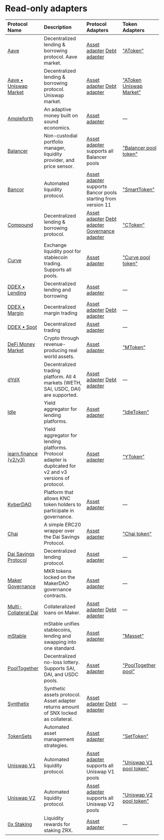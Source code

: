 # Read-only adapters

| Protocol Name | Description | Protocol Adapters | Token Adapters |
| :--- | :--- | :--- | :--- |
| [Aave](https://github.com/zeriontech/defi-sdk/blob/master/contracts/adapters/aave) | Decentralized lending & borrowing protocol. Aave market. | [Asset adapter](https://github.com/zeriontech/defi-sdk/blob/master/contracts/adapters/aave/AaveAssetAdapter.sol) [Debt adapter](https://github.com/zeriontech/defi-sdk/blob/master/contracts/adapters/aave/AaveDebtAdapter.sol) | ["AToken"](https://github.com/zeriontech/defi-sdk/blob/master/contracts/adapters/aave/AaveTokenAdapter.sol) |
| [Aave • Uniswap Market](https://github.com/zeriontech/defi-sdk/blob/master/contracts/adapters/aaveUniswap) | Decentralized lending & borrowing protocol. Uniswap market. | [Asset adapter](https://github.com/zeriontech/defi-sdk/blob/master/contracts/adapters/aaveUniswap/AaveUniswapAssetAdapter.sol) [Debt adapter](https://github.com/zeriontech/defi-sdk/blob/master/contracts/adapters/aaveUniswap/AaveUniswapDebtAdapter.sol) | ["AToken Uniswap Market"](https://github.com/zeriontech/defi-sdk/blob/master/contracts/adapters/aave/AaveTokenAdapter.sol) |
| [Ampleforth](https://github.com/zeriontech/defi-sdk/blob/master/contracts/adapters/ampleforth) | An adaptive money built on sound economics. | [Asset adapter](https://github.com/zeriontech/defi-sdk/blob/master/contracts/adapters/ampleforth/AmpleforthAdapter.sol) | — |
| [Balancer](https://github.com/zeriontech/defi-sdk/blob/master/contracts/adapters/balancer) | Non-custodial portfolio manager, liquidity provider, and price sensor. | [Asset adapter](https://github.com/zeriontech/defi-sdk/blob/master/contracts/adapters/balancer/BalancerAdapter.sol) supports all Balancer pools | ["Balancer pool token"](https://github.com/zeriontech/defi-sdk/blob/master/contracts/adapters/balancer/BalancerTokenAdapter.sol) |
| [Bancor](https://github.com/zeriontech/defi-sdk/blob/master/contracts/adapters/bancor) | Automated liquidity protocol. | [Asset adapter](https://github.com/zeriontech/defi-sdk/blob/master/contracts/adapters/bancor/BancorAdapter.sol) supports Bancor pools starting from version 11 | ["SmartToken"](https://github.com/zeriontech/defi-sdk/blob/master/contracts/adapters/bancor/BancorTokenAdapter.sol) |
| [Compound](https://github.com/zeriontech/defi-sdk/blob/master/contracts/adapters/compound) | Decentralized lending & borrowing protocol. | [Asset adapter](https://github.com/zeriontech/defi-sdk/blob/master/contracts/adapters/compound/CompoundAssetAdapter.sol) [Debt adapter](https://github.com/zeriontech/defi-sdk/blob/master/contracts/adapters/compound/CompoundDebtAdapter.sol) [Governance adapter](https://github.com/zeriontech/defi-sdk/blob/master/contracts/adapters/compound/CompoundGovernanceAdapter.sol) | ["CToken"](https://github.com/zeriontech/defi-sdk/blob/master/contracts/adapters/compound/CompoundTokenAdapter.sol) |
| [Curve](https://github.com/zeriontech/defi-sdk/blob/master/contracts/adapters/curve) | Exchange liquidity pool for stablecoin trading. Supports all pools. | [Asset adapter](https://github.com/zeriontech/defi-sdk/blob/master/contracts/adapters/curve/CurveAdapter.sol) | ["Curve pool token"](https://github.com/zeriontech/defi-sdk/blob/master/contracts/adapters/curve/CurveTokenAdapter.sol) |
| [DDEX • Lending](https://github.com/zeriontech/defi-sdk/blob/master/contracts/adapters/ddexLending) | Decentralized lending and borrowing | [Asset adapter](https://github.com/zeriontech/defi-sdk/blob/master/contracts/adapters/ddexLending/DdexLendingAssetAdapter.sol) | — |
| [DDEX • Margin](https://github.com/zeriontech/defi-sdk/blob/master/contracts/adapters/ddexMargin) | Decentralized margin trading | [Asset adapter](https://github.com/zeriontech/defi-sdk/blob/master/contracts/adapters/ddexMargin/DdexMarginAssetAdapter.sol) [Debt adapter](https://github.com/zeriontech/defi-sdk/blob/master/contracts/adapters/ddexMargin/DdexMarginDebtAdapter.sol) | — |
| [DDEX • Spot](https://github.com/zeriontech/defi-sdk/blob/master/contracts/adapters/ddexSpot) | Decentralized trading | [Asset adapter](https://github.com/zeriontech/defi-sdk/blob/master/contracts/adapters/ddexSpot/DdexSpotAssetAdapter.sol) | — |
| [DeFi Money Market](https://github.com/zeriontech/defi-sdk/blob/master/contracts/adapters/dmm) | Crypto through revenue-producing real world assets. | [Asset adapter](https://github.com/zeriontech/defi-sdk/blob/master/contracts/adapters/dmm/DmmAssetAdapter.sol) | ["MToken"](https://github.com/zeriontech/defi-sdk/blob/master/contracts/adapters/dmm/DmmTokenAdapter.sol) |
| [dYdX](https://github.com/zeriontech/defi-sdk/blob/master/contracts/adapters/dydx) | Decentralized trading platform. All 4 markets \(WETH, SAI, USDC, DAI\) are supported. | [Asset adapter](https://github.com/zeriontech/defi-sdk/blob/master/contracts/adapters/dydx/DyDxAssetAdapter.sol) [Debt adapter](https://github.com/zeriontech/defi-sdk/blob/master/contracts/adapters/dydx/DyDxDebtAdapter.sol) | — |
| [Idle](https://github.com/zeriontech/defi-sdk/blob/master/contracts/adapters/idle) | Yield aggregator for lending platforms. | [Asset adapter](https://github.com/zeriontech/defi-sdk/blob/master/contracts/adapters/idle/IdleAdapter.sol) | ["IdleToken"](https://github.com/zeriontech/defi-sdk/blob/master/contracts/adapters/idle/IdleTokenAdapter.sol) |
| [iearn.finance \(v2/v3\)](https://github.com/zeriontech/defi-sdk/blob/master/contracts/adapters/iearn) | Yield aggregator for lending platforms. Protocol adapter is duplicated for v2 and v3 versions of protocol. | [Asset adapter](https://github.com/zeriontech/defi-sdk/blob/master/contracts/adapters/iearn/IearnAdapter.sol) | ["YToken"](https://github.com/zeriontech/defi-sdk/blob/master/contracts/adapters/iearn/IearnTokenAdapter.sol) |
| [KyberDAO](https://github.com/zeriontech/defi-sdk/blob/master/contracts/adapters/kyber) | Platform that allows KNC token holders to participate in governance. | [Asset adapter](https://github.com/zeriontech/defi-sdk/blob/master/contracts/adapters/kyber/KyberAssetAdapter.sol) | — |
| [Chai](https://github.com/zeriontech/defi-sdk/blob/master/contracts/adapters/maker) | A simple ERC20 wrapper over the Dai Savings Protocol. | [Asset adapter](https://github.com/zeriontech/defi-sdk/blob/master/contracts/adapters/maker/ChaiAdapter.sol) | ["Chai token"](https://github.com/zeriontech/defi-sdk/blob/master/contracts/adapters/maker/ChaiTokenAdapter.sol) |
| [Dai Savings Protocol](https://github.com/zeriontech/defi-sdk/blob/master/contracts/adapters/maker) | Decentralized lending protocol. | [Asset adapter](https://github.com/zeriontech/defi-sdk/blob/master/contracts/adapters/maker/DSRAdapter.sol) | — |
| [Maker Governance](https://github.com/zeriontech/defi-sdk/blob/master/contracts/adapters/maker) | MKR tokens locked on the MakerDAO governance contracts. | [Asset adapter](https://github.com/zeriontech/defi-sdk/blob/master/contracts/adapters/maker/MakerGovernanceAdapter.sol) | — |
| [Multi-Collateral Dai](https://github.com/zeriontech/defi-sdk/blob/master/contracts/adapters/maker) | Collateralized loans on Maker. | [Asset adapter](https://github.com/zeriontech/defi-sdk/blob/master/contracts/adapters/maker/MCDAssetAdapter.sol) [Debt adapter](https://github.com/zeriontech/defi-sdk/blob/master/contracts/adapters/maker/MCDDebtAdapter.sol) | — |
| [mStable](https://github.com/zeriontech/defi-sdk/blob/master/contracts/adapters/mstable) | mStable unifies stablecoins, lending and swapping into one standard. | [Asset adapter](https://github.com/zeriontech/defi-sdk/blob/master/contracts/adapters/mstable/MstableAssetAdapter.sol) | ["Masset"](https://github.com/zeriontech/defi-sdk/blob/master/contracts/adapters/mstable/MstableTokenAdapter.sol) |
| [PoolTogether](https://github.com/zeriontech/defi-sdk/blob/master/contracts/adapters/poolTogether) | Decentralized no-loss lottery. Supports SAI, DAI, and USDC pools. | [Asset adapter](https://github.com/zeriontech/defi-sdk/blob/master/contracts/adapters/poolTogether/PoolTogetherAdapter.sol) | ["PoolTogether pool"](https://github.com/zeriontech/defi-sdk/blob/master/contracts/adapters/poolTogether/PoolTogetherTokenAdapter.sol) |
| [Synthetix](https://github.com/zeriontech/defi-sdk/blob/master/contracts/adapters/synthetix) | Synthetic assets protocol. Asset adapter returns amount of SNX locked as collateral. | [Asset adapter](https://github.com/zeriontech/defi-sdk/blob/master/contracts/adapters/synthetix/SynthetixAssetAdapter.sol) [Debt adapter](https://github.com/zeriontech/defi-sdk/blob/master/contracts/adapters/synthetix/SynthetixDebtAdapter.sol) | — |
| [TokenSets](https://github.com/zeriontech/defi-sdk/blob/master/contracts/adapters/tokenSets) | Automated asset management strategies. | [Asset adapter](https://github.com/zeriontech/defi-sdk/blob/master/contracts/adapters/tokenSets/TokenSetsAdapter.sol) | ["SetToken"](https://github.com/zeriontech/defi-sdk/blob/master/contracts/adapters/tokenSets/TokenSetsTokenAdapter.sol) |
| [Uniswap V1](https://github.com/zeriontech/defi-sdk/blob/master/contracts/adapters/uniswap) | Automated liquidity protocol. | [Asset adapter](https://github.com/zeriontech/defi-sdk/blob/master/contracts/adapters/uniswap/UniswapV1Adapter.sol) supports all Uniswap V1 pools | ["Uniswap V1 pool token"](https://github.com/zeriontech/defi-sdk/blob/master/contracts/adapters/uniswap/UniswapV1TokenAdapter.sol) |
| [Uniswap V2](https://github.com/zeriontech/defi-sdk/blob/master/contracts/adapters/uniswap) | Automated liquidity protocol. | [Asset adapter](https://github.com/zeriontech/defi-sdk/blob/master/contracts/adapters/uniswap/UniswapV2Adapter.sol) supports all Uniswap V2 pools | ["Uniswap V2 pool token"](https://github.com/zeriontech/defi-sdk/blob/master/contracts/adapters/uniswap/UniswapV2TokenAdapter.sol) |
| [0x Staking](https://github.com/zeriontech/defi-sdk/blob/master/contracts/adapters/zrx) | Liquidity rewards for staking ZRX. | [Asset adapter](https://github.com/zeriontech/defi-sdk/blob/master/contracts/adapters/zrx/ZrxAdapter.sol) | — |


